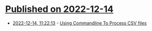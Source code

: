 # [Published on 2022-12-14](index.md)

* [2022-12-14, 11:22:13](https://lobste.rs/s/oq78jm/using_commandline_process_csv_files) - [Using Commandline To Process CSV files](https://muhammadraza.me/2022/data-oneliners/)
